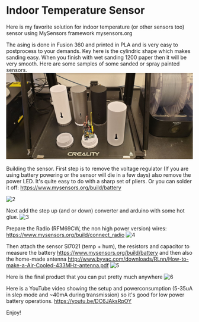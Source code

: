 # Indoor Temperature Sensor
Here is my favorite solution for indoor temperature (or other sensors too) sensor using MySensors framework mysensors.org

The asing is done in Fusion 360 and printed in PLA and is very easy to postprocess to your demands. Key here is the cylindric shape which makes sanding easy. When you finish with wet sanding 1200 paper then it will be very smooth. Here are some samples of some sanded or spray painted sensors. 
![1](https://github.com/boanjo/boanjo.github.io/blob/master/temp_indoor_samples.jpg?raw=true "Pic 1")

Building the sensor. First step is to remove the voltage regulator (If you are using battery powering or the sensor will die in a few days) also remove the power LED. It's quite easy to do with a sharp set of pliers. Or you can solder it off: https://www.mysensors.org/build/battery

![2](https://github.com/boanjo/boanjo.github.io/blob/master/atemp_indoor_1_remove.jpg?raw=true "Pic 2")

Next add the step up (and or down) converter and arduino with some hot glue.
![3](https://github.com/boanjo/boanjo.github.io/blob/master/atemp_indoor_2_hot_glue.jpg?raw=true "Pic 3")

Prepare the Radio (RFM69CW, the non high power version) wires: https://www.mysensors.org/build/connect_radio
![4](https://github.com/boanjo/boanjo.github.io/blob/master/atemp_indoor_3_radio.jpg?raw=true "Pic 4")

Then attach the sensor SI7021 (temp + hum), the resistors and capacitor to measure the battery https://www.mysensors.org/build/battery and then also the home-made antenna http://www.byvac.com/downloads/RLnn/How-to-make-a-Air-Cooled-433MHz-antenna.pdf
![5](https://github.com/boanjo/boanjo.github.io/blob/master/atemp_indoor_4_sensor.jpg?raw=true "Pic 5")

Here is the final product that you can put pretty much anywhere
![6](https://github.com/boanjo/boanjo.github.io/blob/master/atemp_indoor_samples.jpg?raw=true "Pic 6")

Here is a YouTube video showing the setup and powerconsumption (5-35uA in slep mode and ~40mA during transmission) so it's good for low power battery operations.
https://youtu.be/DC6JAksRpOY

Enjoy!